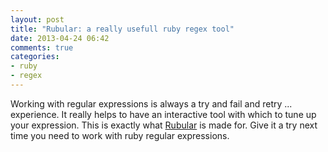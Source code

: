```yaml
---
layout: post
title: "Rubular: a really usefull ruby regex tool"
date: 2013-04-24 06:42
comments: true
categories:
- ruby
- regex
---
```

Working with regular expressions is always a try and fail and retry ... experience. It really helps to have an interactive tool with which to tune up your expression. This is exactly what [Rubular](http://rubular.com) is made for. Give it a try next time you need to work with ruby regular expressions.
